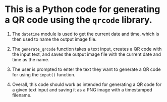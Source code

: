# This is a Python code for generating a QR code using the `qrcode` library.

1. The `datetime` module is used to get the current date and time, which is then used to name the output image file.

2. The `generate_qrcode` function takes a text input, creates a QR code with the input text, and saves the output image file with the current date and time as the name.

3. The user is prompted to enter the text they want to generate a QR code for using the `input()` function.

4. Overall, this code should work as intended for generating a QR code for a given text input and saving it as a PNG image with a timestamped filename. 
